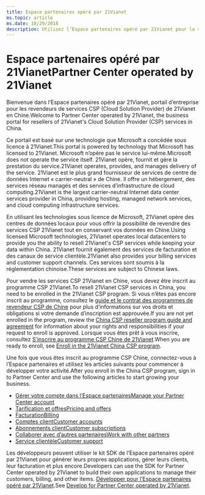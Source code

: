 ```yaml
---
title: Espace partenaires opéré par 21Vianet
ms.topic: article
ms.date: 10/29/2018
description: Utilisez l’Espace partenaires opéré par 21Vianet pour la vente de services CSP en Chine.
---
```

   
# <a name="partner-center-operated-by-21vianet"></a><span data-ttu-id="ae427-103">Espace partenaires opéré par 21Vianet</span><span class="sxs-lookup"><span data-stu-id="ae427-103">Partner Center operated by 21Vianet</span></span>

<span data-ttu-id="ae427-104">Bienvenue dans l’Espace partenaires opéré par 21Vianet, portail d’entreprise pour les revendeurs de services CSP (Cloud Solution Provider) de 21Vianet en Chine.</span><span class="sxs-lookup"><span data-stu-id="ae427-104">Welcome to Partner Center operated by 21Vianet, the business portal for resellers of 21Vianet's Cloud Solution Provider (CSP) services in China.</span></span> 

<span data-ttu-id="ae427-105">Ce portail est basé sur une technologie que Microsoft a concédée sous licence à 21Vianet.</span><span class="sxs-lookup"><span data-stu-id="ae427-105">This portal is powered by technology that Microsoft has licensed to 21Vianet.</span></span> <span data-ttu-id="ae427-106">Microsoft n’opère pas le service lui-même.</span><span class="sxs-lookup"><span data-stu-id="ae427-106">Microsoft does not operate the service itself.</span></span> <span data-ttu-id="ae427-107">21Vianet opère, fournit et gère la prestation du service.</span><span class="sxs-lookup"><span data-stu-id="ae427-107">21Vianet operates, provides, and manages delivery of the service.</span></span> <span data-ttu-id="ae427-108">21Vianet est le plus grand fournisseur de services de centre de données Internet « carrier-neutral » de Chine. Il offre un hébergement, des services réseau managés et des services d’infrastructure de cloud computing.</span><span class="sxs-lookup"><span data-stu-id="ae427-108">21Vianet is the largest carrier-neutral Internet data center services provider in China, providing hosting, managed network services, and cloud computing infrastructure services.</span></span> 

<span data-ttu-id="ae427-109">En utilisant les technologies sous licence de Microsoft, 21Vianet opère des centres de données locaux pour vous offrir la possibilité de revendre des services CSP 21Vianet tout en conservant vos données en Chine.</span><span class="sxs-lookup"><span data-stu-id="ae427-109">Using licensed Microsoft technologies, 21Vianet operates local datacenters to provide you the ability to resell 21Vianet's CSP services while keeping your data within China.</span></span> <span data-ttu-id="ae427-110">21Vianet fournit également des services de facturation et des canaux de service clientèle.</span><span class="sxs-lookup"><span data-stu-id="ae427-110">21Vianet also provides your billing services and customer support channels.</span></span> <span data-ttu-id="ae427-111">Ces services sont soumis à la réglementation chinoise.</span><span class="sxs-lookup"><span data-stu-id="ae427-111">These services are subject to Chinese laws.</span></span>

<span data-ttu-id="ae427-112">Pour vendre les services CSP 21Vianet en Chine, vous devez être inscrit au programme CSP 21Vianet.</span><span class="sxs-lookup"><span data-stu-id="ae427-112">To resell 21Vianet CSP services in China, you need to be enrolled in the 21Vianet CSP program.</span></span> <span data-ttu-id="ae427-113">Si vous n’êtes pas encore inscrit au programme, consultez le [guide et le contrat des programmes de revendeur CSP de Chine](csp-program-guide-and-agreements.md) pour plus d’informations sur vos droits et obligations si votre demande d’inscription est approuvée.</span><span class="sxs-lookup"><span data-stu-id="ae427-113">If you are not yet enrolled in the program, review the [China CSP reseller program guide and agreement](csp-program-guide-and-agreements.md) for information about your rights and responsibilities if your request to enroll is approved.</span></span> <span data-ttu-id="ae427-114">Lorsque vous êtes prêt à vous inscrire, consultez [S’inscrire au programme CSP Chine de 21Vianet](enrolling-in-the-csp-program.md).</span><span class="sxs-lookup"><span data-stu-id="ae427-114">When you are ready to enroll, see [Enroll in the 21Vianet China CSP program](enrolling-in-the-csp-program.md).</span></span>

<span data-ttu-id="ae427-115">Une fois que vous êtes inscrit au programme CSP Chine, connectez-vous à l’Espace partenaires et utilisez les articles suivants pour commencer à développer votre activité.</span><span class="sxs-lookup"><span data-stu-id="ae427-115">After you enroll in the China CSP program, sign in to Partner Center and use the following articles to start growing your business.</span></span>  
   
-   [<span data-ttu-id="ae427-116">Gérer votre compte dans l’Espace partenaires</span><span class="sxs-lookup"><span data-stu-id="ae427-116">Manage your Partner Center account</span></span>](partner-center-account-setup.md)
-   [<span data-ttu-id="ae427-117">Tarification et offres</span><span class="sxs-lookup"><span data-stu-id="ae427-117">Pricing and offers</span></span>](see-offers-and-pricing.md)
-   [<span data-ttu-id="ae427-118">Facturation</span><span class="sxs-lookup"><span data-stu-id="ae427-118">Billing</span></span>](billing.md)
-   [<span data-ttu-id="ae427-119">Comptes client</span><span class="sxs-lookup"><span data-stu-id="ae427-119">Customer accounts</span></span>](customer-accounts.md)
-   [<span data-ttu-id="ae427-120">Abonnements client</span><span class="sxs-lookup"><span data-stu-id="ae427-120">Customer subscriptions</span></span>](customer-subscriptions.md)
-   [<span data-ttu-id="ae427-121">Collaborer avec d’autres partenaires</span><span class="sxs-lookup"><span data-stu-id="ae427-121">Work with other partners</span></span>](work-with-other-partners.md)
-   [<span data-ttu-id="ae427-122">Service clientèle</span><span class="sxs-lookup"><span data-stu-id="ae427-122">Customer support</span></span>](customer-support.md)

<span data-ttu-id="ae427-123">Les développeurs peuvent utiliser le kit SDK de l’Espace partenaires opéré par 21Vianet pour générer leurs propres applications, gérer leurs clients, leur facturation et plus encore.</span><span class="sxs-lookup"><span data-stu-id="ae427-123">Developers can use the SDK for Partner Center operated by 21Vianet to build their own applications to manage their customers, billing, and other items.</span></span> <span data-ttu-id="ae427-124">[Développer pour l’Espace partenaires opéré par 21Vianet](develop-for-partner-center.md).</span><span class="sxs-lookup"><span data-stu-id="ae427-124">See [Develop for Partner Center operated by 21Vianet](develop-for-partner-center.md).</span></span>